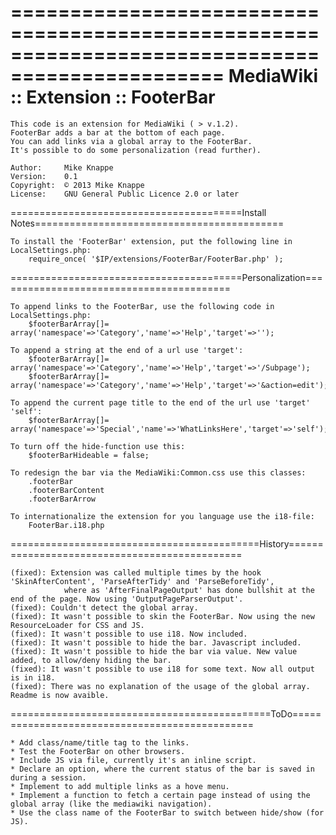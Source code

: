 ================================================================================================
						MediaWiki :: Extension :: FooterBar
================================================================================================

	This code is an extension for MediaWiki ( > v.1.2).
	FooterBar adds a bar at the bottom of each page.
	You can add links via a global array to the FooterBar.
	It's possible to do some personalization (read further).
	
	Author:		Mike Knappe
	Version:	0.1
	Copyright:	© 2013 Mike Knappe
	License:	GNU General Public Licence 2.0 or later

========================================Install Notes===========================================

	To install the 'FooterBar' extension, put the following line in LocalSettings.php:
		require_once( '$IP/extensions/FooterBar/FooterBar.php' );

========================================Personalization=========================================

	To append links to the FooterBar, use the following code in LocalSettings.php:
		$footerBarArray[]= array('namespace'=>'Category','name'=>'Help','target'=>'');
		
	To append a string at the end of a url use 'target':
		$footerBarArray[]= array('namespace'=>'Category','name'=>'Help','target'=>'/Subpage');
		$footerBarArray[]= array('namespace'=>'Category','name'=>'Help','target'=>'&action=edit');
		
	To append the current page title to the end of the url use 'target' 'self':
		$footerBarArray[]= array('namespace'=>'Special','name'=>'WhatLinksHere','target'=>'self');
		
	To turn off the hide-function use this:
		$footerBarHideable = false;
		
	To redesign the bar via the MediaWiki:Common.css use this classes:
		.footerBar
		.footerBarContent
		.footerBarArrow
		
	To internationalize the extension for you language use the i18-file:
		FooterBar.i18.php

===========================================History==============================================

	(fixed): Extension was called multiple times by the hook 'SkinAfterContent', 'ParseAfterTidy' and 'ParseBeforeTidy',
                where as 'AfterFinalPageOutput' has done bullshit at the end of the page. Now using 'OutputPageParserOutput'.
	(fixed): Couldn't detect the global array.
	(fixed): It wasn't possible to skin the FooterBar. Now using the new ResourceLoader for CSS and JS.
	(fixed): It wasn't possible to use i18. Now included.
	(fixed): It wasn't possible to hide the bar. Javascript included.
	(fixed): It wasn't possible to hide the bar via value. New value added, to allow/deny hiding the bar.
	(fixed): It wasn't possible to use i18 for some text. Now all output is in i18.
	(fixed): There was no explanation of the usage of the global array. Readme is now avaible.

=============================================ToDo===============================================

	* Add class/name/title tag to the links.
	* Test the FooterBar on other browsers.
	* Include JS via file, currently it's an inline script.
	* Declare an option, where the current status of the bar is saved in during a session.
	* Implement to add multiple links as a hove menu.
	* Implement a function to fetch a certain page instead of using the global array (like the mediawiki navigation).
	* Use the class name of the FooterBar to switch between hide/show (for JS).
